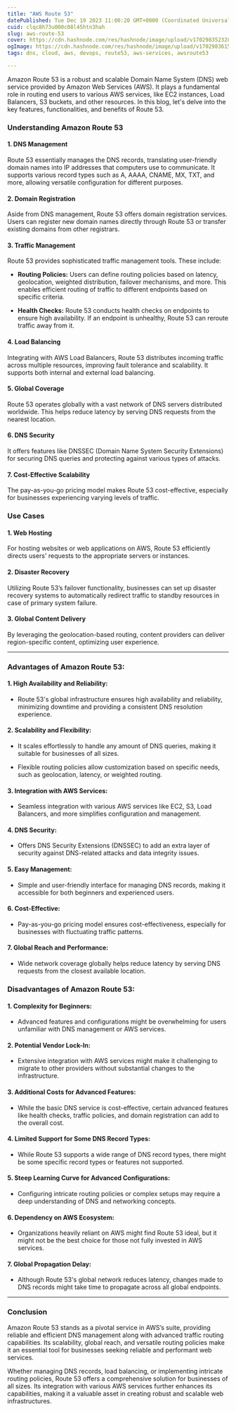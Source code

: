 ```yaml
---
title: "AWS Route 53"
datePublished: Tue Dec 19 2023 11:00:20 GMT+0000 (Coordinated Universal Time)
cuid: clqc8h73u000c08l45htn3hah
slug: aws-route-53
cover: https://cdn.hashnode.com/res/hashnode/image/upload/v1702983523281/7e98991e-d90f-431e-83c5-e4eeca3ba37a.png
ogImage: https://cdn.hashnode.com/res/hashnode/image/upload/v1702983615793/05ea85cd-aa8e-47a5-8313-a7c82dab141a.png
tags: dns, cloud, aws, devops, route53, aws-services, awsroute53

---
```


Amazon Route 53 is a robust and scalable Domain Name System (DNS) web service provided by Amazon Web Services (AWS). It plays a fundamental role in routing end users to various AWS services, like EC2 instances, Load Balancers, S3 buckets, and other resources. In this blog, let's delve into the key features, functionalities, and benefits of Route 53.

### **Understanding Amazon Route 53**

#### **1\. DNS Management**

Route 53 essentially manages the DNS records, translating user-friendly domain names into IP addresses that computers use to communicate. It supports various record types such as A, AAAA, CNAME, MX, TXT, and more, allowing versatile configuration for different purposes.

#### **2\. Domain Registration**

Aside from DNS management, Route 53 offers domain registration services. Users can register new domain names directly through Route 53 or transfer existing domains from other registrars.

#### **3\. Traffic Management**

Route 53 provides sophisticated traffic management tools. These include:

* **Routing Policies:** Users can define routing policies based on latency, geolocation, weighted distribution, failover mechanisms, and more. This enables efficient routing of traffic to different endpoints based on specific criteria.
    
* **Health Checks:** Route 53 conducts health checks on endpoints to ensure high availability. If an endpoint is unhealthy, Route 53 can reroute traffic away from it.
    

#### **4\. Load Balancing**

Integrating with AWS Load Balancers, Route 53 distributes incoming traffic across multiple resources, improving fault tolerance and scalability. It supports both internal and external load balancing.

#### **5\. Global Coverage**

Route 53 operates globally with a vast network of DNS servers distributed worldwide. This helps reduce latency by serving DNS requests from the nearest location.

#### **6\. DNS Security**

It offers features like DNSSEC (Domain Name System Security Extensions) for securing DNS queries and protecting against various types of attacks.

#### **7\. Cost-Effective Scalability**

The pay-as-you-go pricing model makes Route 53 cost-effective, especially for businesses experiencing varying levels of traffic.

### **Use Cases**

#### **1\. Web Hosting**

For hosting websites or web applications on AWS, Route 53 efficiently directs users' requests to the appropriate servers or instances.

#### **2\. Disaster Recovery**

Utilizing Route 53’s failover functionality, businesses can set up disaster recovery systems to automatically redirect traffic to standby resources in case of primary system failure.

#### **3\. Global Content Delivery**

By leveraging the geolocation-based routing, content providers can deliver region-specific content, optimizing user experience.

---

### **Advantages of Amazon Route 53:**

#### 1\. **High Availability and Reliability:**

* Route 53's global infrastructure ensures high availability and reliability, minimizing downtime and providing a consistent DNS resolution experience.
    

#### 2\. **Scalability and Flexibility:**

* It scales effortlessly to handle any amount of DNS queries, making it suitable for businesses of all sizes.
    
* Flexible routing policies allow customization based on specific needs, such as geolocation, latency, or weighted routing.
    

#### 3\. **Integration with AWS Services:**

* Seamless integration with various AWS services like EC2, S3, Load Balancers, and more simplifies configuration and management.
    

#### 4\. **DNS Security:**

* Offers DNS Security Extensions (DNSSEC) to add an extra layer of security against DNS-related attacks and data integrity issues.
    

#### 5\. **Easy Management:**

* Simple and user-friendly interface for managing DNS records, making it accessible for both beginners and experienced users.
    

#### 6\. **Cost-Effective:**

* Pay-as-you-go pricing model ensures cost-effectiveness, especially for businesses with fluctuating traffic patterns.
    

#### 7\. **Global Reach and Performance:**

* Wide network coverage globally helps reduce latency by serving DNS requests from the closest available location.
    

### **Disadvantages of Amazon Route 53:**

#### 1\. **Complexity for Beginners:**

* Advanced features and configurations might be overwhelming for users unfamiliar with DNS management or AWS services.
    

#### 2\. **Potential Vendor Lock-In:**

* Extensive integration with AWS services might make it challenging to migrate to other providers without substantial changes to the infrastructure.
    

#### 3\. **Additional Costs for Advanced Features:**

* While the basic DNS service is cost-effective, certain advanced features like health checks, traffic policies, and domain registration can add to the overall cost.
    

#### 4\. **Limited Support for Some DNS Record Types:**

* While Route 53 supports a wide range of DNS record types, there might be some specific record types or features not supported.
    

#### 5\. **Steep Learning Curve for Advanced Configurations:**

* Configuring intricate routing policies or complex setups may require a deep understanding of DNS and networking concepts.
    

#### 6\. **Dependency on AWS Ecosystem:**

* Organizations heavily reliant on AWS might find Route 53 ideal, but it might not be the best choice for those not fully invested in AWS services.
    

#### 7\. **Global Propagation Delay:**

* Although Route 53's global network reduces latency, changes made to DNS records might take time to propagate across all global endpoints.
    

---

### **Conclusion**

Amazon Route 53 stands as a pivotal service in AWS’s suite, providing reliable and efficient DNS management along with advanced traffic routing capabilities. Its scalability, global reach, and versatile routing policies make it an essential tool for businesses seeking reliable and performant web services.

Whether managing DNS records, load balancing, or implementing intricate routing policies, Route 53 offers a comprehensive solution for businesses of all sizes. Its integration with various AWS services further enhances its capabilities, making it a valuable asset in creating robust and scalable web infrastructures.